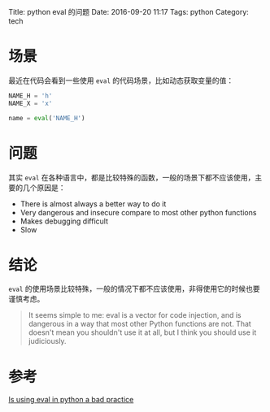 Title: python eval 的问题
Date: 2016-09-20 11:17
Tags: python
Category: tech

# 场景
最近在代码会看到一些使用 `eval` 的代码场景，比如动态获取变量的值：
```python
NAME_H = 'h'
NAME_X = 'x'

name = eval('NAME_H')
```

# 问题
其实 `eval` 在各种语言中，都是比较特殊的函数，一般的场景下都不应该使用，主要的几个原因是：
- There is almost always a better way to do it
- Very dangerous and insecure compare to most other python functions
- Makes debugging difficult
- Slow

# 结论
`eval` 的使用场景比较特殊，一般的情况下都不应该使用，非得使用它的时候也要谨慎考虑。

> It seems simple to me: eval is a vector for code injection, and is dangerous in a way that most other Python functions are not. That doesn't mean you shouldn't use it at all, but I think you should use it judiciously.


# 参考
[Is using eval in python a bad practice][1]


[1]: http://stackoverflow.com/questions/1832940/is-using-eval-in-python-a-bad-practice
